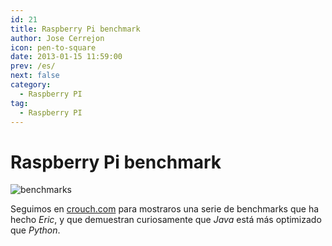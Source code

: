 ```yaml
---
id: 21
title: Raspberry Pi benchmark
author: Jose Cerrejon
icon: pen-to-square
date: 2013-01-15 11:59:00
prev: /es/
next: false
category:
  - Raspberry PI
tag:
  - Raspberry PI
---
```


# Raspberry Pi benchmark

![benchmarks](/images/benchmark.jpg)

Seguimos en [crouch.com](http://trouch.com/2013/01/12/raspberry-pi-benchmark/) para mostraros una serie de benchmarks que ha hecho *Eric*, y que demuestran curiosamente que *Java* está más optimizado que *Python*.